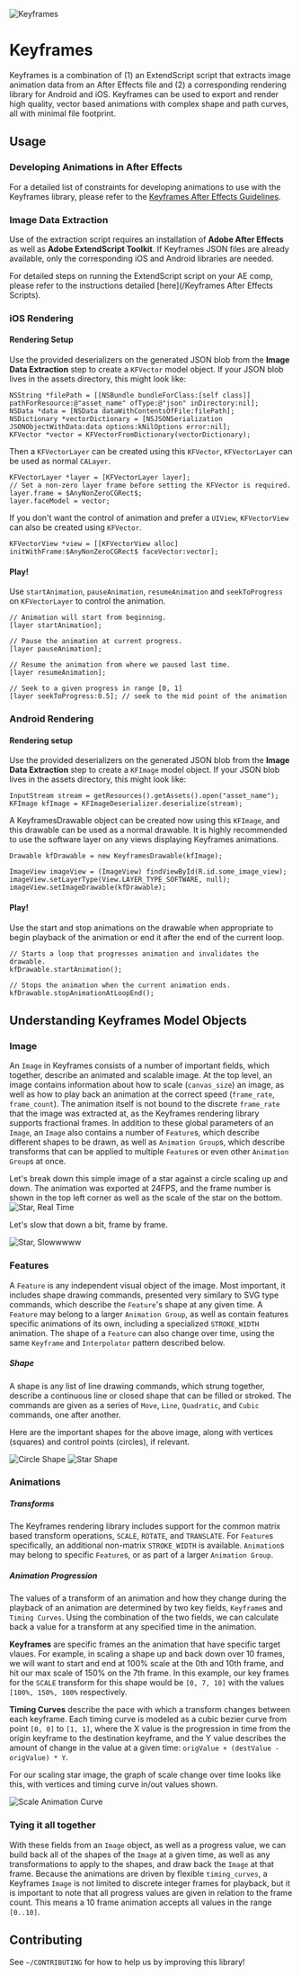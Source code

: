 ![Keyframes](/docs/images/doc-logo.png)
# Keyframes

Keyframes is a combination of (1) an ExtendScript script that extracts image animation data from an After Effects file and (2) a corresponding rendering library for Android and iOS.  Keyframes can be used to export and render high quality, vector based animations with complex shape and path curves, all with minimal file footprint.

## Usage

### Developing Animations in After Effects

For a detailed list of constraints for developing animations to use with the Keyframes library, please refer to the [Keyframes After Effects Guidelines](/docs/AfterEffectsGuideline.md).

### Image Data Extraction

Use of the extraction script requires an installation of **Adobe After Effects** as well as **Adobe ExtendScript Toolkit**.  If Keyframes JSON files are already available, only the corresponding iOS and Android libraries are needed.

For detailed steps on running the ExtendScript script on your AE comp, please refer to the instructions detailed [here](/Keyframes After Effects Scripts).

### iOS Rendering

#### Rendering Setup

Use the provided deserializers on the generated JSON blob from the **Image Data Extraction** step to create a `KFVector` model object.  If your JSON blob lives in the assets directory, this might look like:

```
NSString *filePath = [[NSBundle bundleForClass:[self class]] pathForResource:@"asset_name" ofType:@"json" inDirectory:nil];
NSData *data = [NSData dataWithContentsOfFile:filePath];
NSDictionary *vectorDictionary = [NSJSONSerialization JSONObjectWithData:data options:kNilOptions error:nil];
KFVector *vector = KFVectorFromDictionary(vectorDictionary);
```

Then a `KFVectorLayer` can be created using this `KFVector`, `KFVectorLayer` can be used as normal `CALayer`.

```
KFVectorLayer *layer = [KFVectorLayer layer];
// Set a non-zero layer frame before setting the KFVector is required.
layer.frame = $AnyNonZeroCGRect$;
layer.faceModel = vector;
```

If you don't want the control of animation and prefer a `UIView`, `KFVectorView` can also be created using `KFVector`.
```
KFVectorView *view = [[KFVectorView alloc] initWithFrame:$AnyNonZeroCGRect$ faceVector:vector];
```

#### Play!
Use `startAnimation`, `pauseAnimation`, `resumeAnimation` and `seekToProgress` on `KFVectorLayer` to control the animation.

```
// Animation will start from beginning.
[layer startAnimation];

// Pause the animation at current progress.
[layer pauseAnimation];

// Resume the animation from where we paused last time.
[layer resumeAnimation];

// Seek to a given progress in range [0, 1]
[layer seekToProgress:0.5]; // seek to the mid point of the animation
```

### Android Rendering

#### Rendering setup

Use the provided deserializers on the generated JSON blob from the **Image Data Extraction** step to create a `KFImage` model object.  If your JSON blob lives in the assets directory, this might look like:
```
InputStream stream = getResources().getAssets().open("asset_name");
KFImage kfImage = KFImageDeserializer.deserialize(stream);
```
A KeyframesDrawable object can be created now using this `KFImage`, and this drawable can be used as a normal drawable.  It is highly recommended to use the software layer on any views displaying Keyframes animations.
```
Drawable kfDrawable = new KeyframesDrawable(kfImage);

ImageView imageView = (ImageView) findViewById(R.id.some_image_view);
imageView.setLayerType(View.LAYER_TYPE_SOFTWARE, null);
imageView.setImageDrawable(kfDrawable);
```

#### Play!
Use the start and stop animations on the drawable when appropriate to begin playback of the animation or end it after the end of the current loop.
```
// Starts a loop that progresses animation and invalidates the drawable.
kfDrawable.startAnimation();

// Stops the animation when the current animation ends.
kfDrawable.stopAnimationAtLoopEnd();
```

## Understanding Keyframes Model Objects

### **Image**

An `Image` in Keyframes consists of a number of important fields, which together, describe an animated and scalable image.  At the top level, an image contains information about how to scale (`canvas_size`) an image, as well as how to play back an animation at the correct speed (`frame_rate`, `frame_count`).  The animation itself is not bound to the discrete `frame_rate` that the image was extracted at, as the Keyframes rendering library supports fractional frames.  In addition to these global parameters of an `Image`, an `Image` also contains a number of `Feature`s, which describe different shapes to be drawn, as well as `Animation Group`s, which describe transforms that can be applied to multiple `Feature`s or even other `Animation Group`s at once.

Let's break down this simple image of a star against a circle scaling up and down.  The animation was exported at 24FPS, and the frame number is shown in the top left corner as well as the scale of the star on the bottom.
![Star, Real Time](/docs/images/doc-star-realtime.gif)

Let's slow that down a bit, frame by frame.

![Star, Slowwwww](/docs/images/doc-star-slow.gif)

### **Features**

A `Feature` is any independent visual object of the image.  Most important, it includes shape drawing commands, presented very similary to SVG type commands, which describe the `Feature`'s shape at any given time.  A `Feature` may belong to a larger `Animation Group`, as well as contain features specific animations of its own, including a specialized `STROKE_WIDTH` animation.  The shape of a `Feature` can also change over time, using the same `Keyframe` and `Interpolator` pattern described below.

##### Shape

A shape is any list of line drawing commands, which strung together, describe a continuous line or closed shape that can be filled or stroked.  The commands are given as a series of `Move`, `Line`, `Quadratic`, and `Cubic` commands, one after another.

Here are the important shapes for the above image, along with vertices (squares) and control points (circles), if relevant.

![Circle Shape](/docs/images/doc-circle-shape.png)
![Star Shape](/docs/images/doc-star-shape.png)

### **Animations**

##### Transforms

The Keyframes rendering library includes support for the common matrix based transform operations, `SCALE`, `ROTATE`, and `TRANSLATE`.  For `Feature`s specifically, an additional non-matrix `STROKE_WIDTH` is available.  `Animation`s may belong to specific `Feature`s, or as part of a larger `Animation Group`.

##### Animation Progression

The values of a transform of an animation and how they change during the playback of an animation are determined by two key fields, `Keyframe`s and `Timing Curves`.  Using the combination of the two fields, we can calculate back a value for a transform at any specified time in the animation.

**Keyframes** are specific frames an the animation that have specific target vlaues.  For example, in scaling a shape up and back down over 10 frames, we will want to start and end at 100% scale at the 0th and 10th frame, and hit our max scale of 150% on the 7th frame.  In this example, our key frames for the `SCALE` transform for this shape would be `[0, 7, 10]` with the values `[100%, 150%, 100%` respectively.

**Timing Curves** describe the pace with which a transform changes between each keyframe.  Each timing curve is modeled as a cubic bezier curve from point `[0, 0]` to `[1, 1]`, where the X value is the progression in time from the origin keyframe to the destination keyframe, and the Y value describes the amount of change in the value at a given time: `origValue + (destValue - origValue) * Y`.

For our scaling star image, the graph of scale change over time looks like this, with vertices and timing curve in/out values shown.

![Scale Animation Curve](/docs/images/doc-scale-curve.png)

### **Tying it all together**

With these fields from an `Image` object, as well as a progress value, we can build back all of the shapes of the `Image` at a given time, as well as any transformations to apply to the shapes, and draw back the `Image` at that frame.  Because the animations are driven by flexible `timing_curves`, a Keyframes `Image` is not limited to discrete integer frames for playback, but it is important to note that all progress values are given in relation to the frame count.  This means a 10 frame animation accepts all values in the range `[0..10]`.

## Contributing

See `~/CONTRIBUTING` for how to help us by improving this library!
